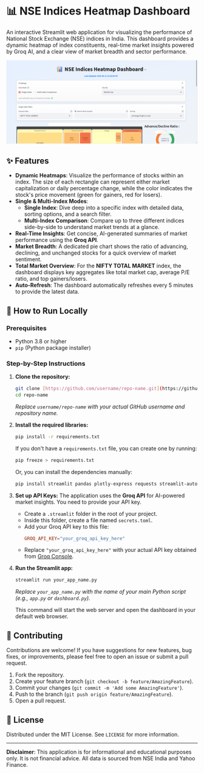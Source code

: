 # 📊 NSE Indices Heatmap Dashboard

An interactive Streamlit web application for visualizing the performance of National Stock Exchange (NSE) indices in India. This dashboard provides a dynamic heatmap of index constituents, real-time market insights powered by Groq AI, and a clear view of market breadth and sector performance.

![Dashboard Screenshot](https://github.com/madhavarapuchandrasekharasrisai/AI-Powered-Stock-Market-Analysis-App/blob/main/dashboard%20screenshot.png)

## ✨ Features

- **Dynamic Heatmaps**: Visualize the performance of stocks within an index. The size of each rectangle can represent either market capitalization or daily percentage change, while the color indicates the stock's price movement (green for gainers, red for losers).
- **Single & Multi-Index Modes**:
  - **Single Index**: Dive deep into a specific index with detailed data, sorting options, and a search filter.
  - **Multi-Index Comparison**: Compare up to three different indices side-by-side to understand market trends at a glance.
- **Real-Time Insights**: Get concise, AI-generated summaries of market performance using the **Groq API**.
- **Market Breadth**: A dedicated pie chart shows the ratio of advancing, declining, and unchanged stocks for a quick overview of market sentiment.
- **Total Market Overview**: For the **NIFTY TOTAL MARKET** index, the dashboard displays key aggregates like total market cap, average P/E ratio, and top gainers/losers.
- **Auto-Refresh**: The dashboard automatically refreshes every 5 minutes to provide the latest data.

## 🚀 How to Run Locally

### Prerequisites

- Python 3.8 or higher
- `pip` (Python package installer)

### Step-by-Step Instructions

1.  **Clone the repository:**
    ```bash
    git clone [https://github.com/username/repo-name.git](https://github.com/username/repo-name.git)
    cd repo-name
    ```
    *Replace `username/repo-name` with your actual GitHub username and repository name.*

2.  **Install the required libraries:**
    ```bash
    pip install -r requirements.txt
    ```
    If you don't have a `requirements.txt` file, you can create one by running:
    ```bash
    pip freeze > requirements.txt
    ```
    Or, you can install the dependencies manually:
    ```bash
    pip install streamlit pandas plotly-express requests streamlit-autorefresh yfinance groq
    ```

3.  **Set up API Keys:**
    The application uses the **Groq API** for AI-powered market insights. You need to provide your API key.

    - Create a `.streamlit` folder in the root of your project.
    - Inside this folder, create a file named `secrets.toml`.
    - Add your Groq API key to this file:
      ```toml
      GROQ_API_KEY="your_groq_api_key_here"
      ```
    - Replace `"your_groq_api_key_here"` with your actual API key obtained from [Groq Console](https://console.groq.com/).

4.  **Run the Streamlit app:**
    ```bash
    streamlit run your_app_name.py
    ```
    *Replace `your_app_name.py` with the name of your main Python script (e.g., `app.py` or `dashboard.py`).*

    This command will start the web server and open the dashboard in your default web browser.

## 🤝 Contributing

Contributions are welcome! If you have suggestions for new features, bug fixes, or improvements, please feel free to open an issue or submit a pull request.

1.  Fork the repository.
2.  Create your feature branch (`git checkout -b feature/AmazingFeature`).
3.  Commit your changes (`git commit -m 'Add some AmazingFeature'`).
4.  Push to the branch (`git push origin feature/AmazingFeature`).
5.  Open a pull request.

## 📄 License

Distributed under the MIT License. See `LICENSE` for more information.

---

**Disclaimer**: This application is for informational and educational purposes only. It is not financial advice. All data is sourced from NSE India and Yahoo Finance.
